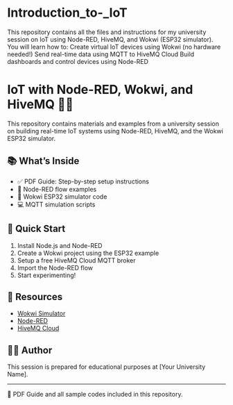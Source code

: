 # Introduction_to-_IoT
This repository contains all the files and instructions for my university session on IoT using Node-RED, HiveMQ, and Wokwi (ESP32 simulator).  You will learn how to:  Create virtual IoT devices using Wokwi (no hardware needed!)  Send real-time data using MQTT to HiveMQ Cloud  Build dashboards and control devices using Node-RED

# IoT with Node-RED, Wokwi, and HiveMQ 🧠🌐

This repository contains materials and examples from a university session on building real-time IoT systems using Node-RED, HiveMQ, and the Wokwi ESP32 simulator.

## 📚 What’s Inside

- ✅ PDF Guide: Step-by-step setup instructions
- 🧪 Node-RED flow examples
- 🧰 Wokwi ESP32 simulator code
- 💻 MQTT simulation scripts

## 🚀 Quick Start

1. Install Node.js and Node-RED
2. Create a Wokwi project using the ESP32 example
3. Setup a free HiveMQ Cloud MQTT broker
4. Import the Node-RED flow
5. Start experimenting!

## 🔗 Resources

- [Wokwi Simulator](https://wokwi.com)
- [Node-RED](https://nodered.org)
- [HiveMQ Cloud](https://www.hivemq.com/mqtt-cloud-broker/)

## 🧑‍🏫 Author

This session is prepared for educational purposes at [Your University Name].

---

📄 PDF Guide and all sample codes included in this repository.
